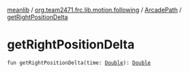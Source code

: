 [meanlib](../../index.md) / [org.team2471.frc.lib.motion.following](../index.md) / [ArcadePath](index.md) / [getRightPositionDelta](./get-right-position-delta.md)

# getRightPositionDelta

`fun getRightPositionDelta(time: `[`Double`](https://kotlinlang.org/api/latest/jvm/stdlib/kotlin/-double/index.html)`): `[`Double`](https://kotlinlang.org/api/latest/jvm/stdlib/kotlin/-double/index.html)